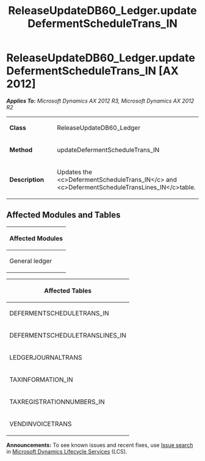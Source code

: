 ﻿---
title: ReleaseUpdateDB60_Ledger.updateDefermentScheduleTrans_IN
TOCTitle: ReleaseUpdateDB60_Ledger.updateDefermentScheduleTrans_IN
ms:assetid: a91a7d36-219c-fae3-04b4-1294f17f94b5
ms:mtpsurl: https://msdn.microsoft.com/en-us/library/JJ686404(v=AX.60)
ms:contentKeyID: 49710360
ms.date: 05/18/2015
mtps_version: v=AX.60
---

# ReleaseUpdateDB60\_Ledger.updateDefermentScheduleTrans\_IN [AX 2012]


_**Applies To:** Microsoft Dynamics AX 2012 R3, Microsoft Dynamics AX 2012 R2_

<table>
<colgroup>
<col style="width: 50%" />
<col style="width: 50%" />
</colgroup>
<tbody>
<tr class="odd">
<td><p><strong>Class</strong></p></td>
<td><p>ReleaseUpdateDB60_Ledger</p></td>
</tr>
<tr class="even">
<td><p><strong>Method</strong></p></td>
<td><p>updateDefermentScheduleTrans_IN</p></td>
</tr>
<tr class="odd">
<td><p><strong>Description</strong></p></td>
<td><p>Updates the &lt;c&gt;DefermentScheduleTrans_IN&lt;/c&gt; and &lt;c&gt;DefermentScheduleTransLines_IN&lt;/c&gt;table.</p></td>
</tr>
</tbody>
</table>


## Affected Modules and Tables

<table>
<colgroup>
<col style="width: 100%" />
</colgroup>
<thead>
<tr class="header">
<th><p>Affected Modules</p></th>
</tr>
</thead>
<tbody>
<tr class="odd">
<td><p>General ledger</p></td>
</tr>
</tbody>
</table>


<table>
<colgroup>
<col style="width: 100%" />
</colgroup>
<thead>
<tr class="header">
<th><p>Affected Tables</p></th>
</tr>
</thead>
<tbody>
<tr class="odd">
<td><p>DEFERMENTSCHEDULETRANS_IN</p></td>
</tr>
<tr class="even">
<td><p>DEFERMENTSCHEDULETRANSLINES_IN</p></td>
</tr>
<tr class="odd">
<td><p>LEDGERJOURNALTRANS</p></td>
</tr>
<tr class="even">
<td><p>TAXINFORMATION_IN</p></td>
</tr>
<tr class="odd">
<td><p>TAXREGISTRATIONNUMBERS_IN</p></td>
</tr>
<tr class="even">
<td><p>VENDINVOICETRANS</p></td>
</tr>
</tbody>
</table>

  
**Announcements:** To see known issues and recent fixes, use [Issue search](http://go.microsoft.com/fwlink/?linkid=389258) in [Microsoft Dynamics Lifecycle Services](http://go.microsoft.com/fwlink/?linkid=306505) (LCS).

